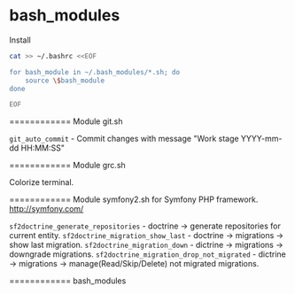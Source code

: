 bash_modules
============

Install

```sh
cat >> ~/.bashrc <<EOF

for bash_module in ~/.bash_modules/*.sh; do
    source \$bash_module
done

EOF
```
============
Module git.sh

`git_auto_commit` - Commit changes with message "Work stage YYYY-mm-dd HH:MM:SS"

============
Module grc.sh

Colorize terminal.

============
Module symfony2.sh for Symfony PHP framework. http://symfony.com/

`sf2doctrine_generate_repositories`         - doctrine -> generate repositories for current entity.
`sf2doctrine_migration_show_last`           - doctrine -> migrations -> show last migration.
`sf2doctrine_migration_down`                - dictrine -> migrations -> downgrade migrations.
`sf2doctrine_migration_drop_not_migrated`   - dictrine -> migrations -> manage(Read/Skip/Delete) not migrated migrations.

============
bash_modules

